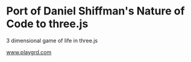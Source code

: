 # Port of Daniel Shiffman's Nature of Code to three.js 

3 dimensional game of life in three.js

www.playgrd.com


